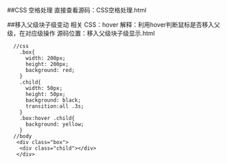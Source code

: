 ##CSS 空格处理
直接查看源码：CSS空格处理.html

##移入父级块子级变动
相关 CSS：hover
解释：利用hover判断鼠标是否移入父级，在对应级操作
源码位置：移入父级块子级显示.html
```
  //css
    .box{
      width: 200px;
      height: 200px;
      background: red;
    }
    .child{
      width: 50px;
      height: 50px;
      background: black;
      transition:all .3s;
    }
    .box:hover .child{
      background: yellow;
    }
  //body
   <div class="box">
    <div class="child"></div>
   </div>
```
